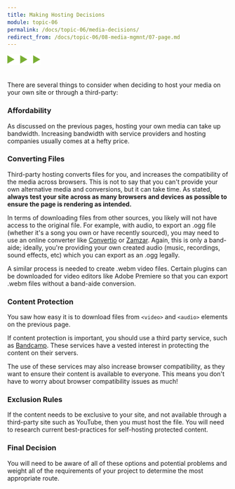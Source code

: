 ```yaml
---
title: Making Hosting Decisions
module: topic-06
permalink: /docs/topic-06/media-decisions/
redirect_from: /docs/topic-06/08-media-mgmnt/07-page.md
---
```


<img src="./../../../img/arrow-divider.svg" style="width: 75px; border: none; margin: 0px 0 20px 0" />

There are several things to consider when deciding to host your media on your own site or through a third-party:


### Affordability

As discussed on the previous pages, hosting your own media can take up bandwidth. Increasing bandwidth with service providers and hosting companies usually comes at a hefty price.


### Converting Files

Third-party hosting converts files for you, and increases the compatibility of the media across browsers. This is not to say that you can't provide your own alternative media and conversions, but it can take time. As stated, **always test your site across as many browsers and devices as possible to ensure the page is rendering as intended.**

In terms of downloading files from other sources, you likely will not have access to the original file. For example, with audio, to export an .ogg file (whether it's a song you own or have recently sourced), you may need to use an online converter like [Convertio](https://convertio.co/mp3-ogg/) or [Zamzar](http://www.zamzar.com/convert/mp3-to-ogg/). Again, this is only a band-aide; ideally, you're providing your own created audio (music, recordings, sound effects, etc) which you can export as an .ogg legally.

A similar process is needed to create .webm video files. Certain plugins can be downloaded for video editors like Adobe Premiere so that you can export .webm files without a band-aide conversion.


### Content Protection

You saw how easy it is to download files from `<video>` and `<audio>` elements on the previous page.

If content protection is important, you should use a third party service, such as [Bandcamp](https://bandcamp.com/). These services have a vested interest in protecting the content on their servers.

The use of these services may also increase browser compatibility, as they want to ensure their content is available to everyone. This means you don't have to worry about browser compatibility issues as much!


### Exclusion Rules

If the content needs to be exclusive to your site, and not available through a third-party site such as YouTube, then you must host the file. You will need to research current best-practices for self-hosting protected content.


### Final Decision

You will need to be aware of all of these options and potential problems and weight all of the requirements of your project to determine the most appropriate route.
